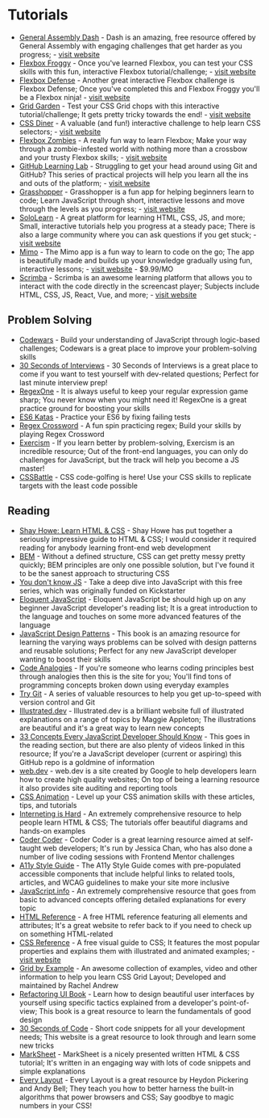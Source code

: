 # Tutorials

- [General Assembly Dash](https://dash.generalassemb.ly/) - Dash is an amazing, free resource offered by General Assembly with engaging challenges that get harder as you progress; - [visit website](https://dash.generalassemb.ly/)
- [Flexbox Froggy](https://flexboxfroggy.com/) - Once you've learned Flexbox, you can test your CSS skills with this fun, interactive Flexbox tutorial/challenge; - [visit website](https://flexboxfroggy.com/)
- [Flexbox Defense](http://www.flexboxdefense.com/) - Another great interactive Flexbox challenge is Flexbox Defense; Once you've completed this and Flexbox Froggy you'll be a Flexbox ninja! - [visit website](http://www.flexboxdefense.com/)
- [Grid Garden](https://cssgridgarden.com/) - Test your CSS Grid chops with this interactive tutorial/challenge; It gets pretty tricky towards the end! - [visit website](https://cssgridgarden.com/)
- [CSS Diner](https://flukeout.github.io/) - A valuable (and fun!) interactive challenge to help learn CSS selectors; - [visit website](https://flukeout.github.io/)
- [Flexbox Zombies](https://mastery.games/p/flexbox-zombies) - A really fun way to learn Flexbox; Make your way through a zombie-infested world with nothing more than a crossbow and your trusty Flexbox skills; - [visit website](https://mastery.games/p/flexbox-zombies)
- [GitHub Learning Lab](https://lab.github.com/) - Struggling to get your head around using Git and GitHub? This series of practical projects will help you learn all the ins and outs of the platform; - [visit website](https://lab.github.com/)
- [Grasshopper](https://grasshopper.codes/) - Grasshopper is a fun app for helping beginners learn to code; Learn JavaScript through short, interactive lessons and move through the levels as you progress; - [visit website](https://grasshopper.codes/)
- [SoloLearn](https://www.sololearn.com/) - A great platform for learning HTML, CSS, JS, and more; Small, interactive tutorials help you progress at a steady pace; There is also a large community where you can ask questions if you get stuck; - [visit website](https://www.sololearn.com/)
- [Mimo](https://getmimo.com/) - The Mimo app is a fun way to learn to code on the go; The app is beautifully made and builds up your knowledge gradually using fun, interactive lessons; - [visit website](https://getmimo.com/) - \$9.99/MO
- [Scrimba](https://scrimba.com/) - Scrimba is an awesome learning platform that allows you to interact with the code directly in the screencast player; Subjects include HTML, CSS, JS, React, Vue, and more; - [visit website](https://scrimba.com/)

## Problem Solving

- [Codewars](https://www.codewars.com/) - Build your understanding of JavaScript through logic-based challenges; Codewars is a great place to improve your problem-solving skills
- [30 Seconds of Interviews](https://30secondsofinterviews.org/) - 30 Seconds of Interviews is a great place to come if you want to test yourself with dev-related questions; Perfect for last minute interview prep!
- [RegexOne](https://regexone.com/) - It is always useful to keep your regular expression game sharp; You never know when you might need it! RegexOne is a great practice ground for boosting your skills
- [ES6 Katas](http://es6katas.org/) - Practice your ES6 by fixing failing tests
- [Regex Crossword](https://regexcrossword.com/) - A fun spin practicing regex; Build your skills by playing Regex Crossword
- [Exercism](https://exercism.io/) - If you learn better by problem-solving, Exercism is an incredible resource; Out of the front-end languages, you can only do challenges for JavaScript, but the track will help you become a JS master!
- [CSSBattle](https://cssbattle.dev/) - CSS code-golfing is here! Use your CSS skills to replicate targets with the least code possible

## Reading

- [Shay Howe: Learn HTML & CSS](https://learn.shayhowe.com/) - Shay Howe has put together a seriously impressive guide to HTML & CSS; I would consider it required reading for anybody learning front-end web development
- [BEM](http://getbem.com/) - Without a defined structure, CSS can get pretty messy pretty quickly; BEM principles are only one possible solution, but I've found it to be the sanest approach to structuring CSS
- [You don't know JS](https://github.com/getify/You-Dont-Know-JS) - Take a deep dive into JavaScript with this free series, which was originally funded on Kickstarter
- [Eloquent JavaScript](https://eloquentjavascript.net/) - Eloquent JavaScript be should high up on any beginner JavaScript developer's reading list; It is a great introduction to the language and touches on some more advanced features of the language
- [JavaScript Design Patterns](https://addyosmani.com/resources/essentialjsdesignpatterns/book/) - This book is an amazing resource for learning the varying ways problems can be solved with design patterns and reusable solutions; Perfect for any new JavaScript developer wanting to boost their skills
- [Code Analogies](http://www.codeanalogies.com/) - If you're someone who learns coding principles best through analogies then this is the site for you; You'll find tons of programming concepts broken down using everyday examples
- [Try Git](https://try.github.io/) - A series of valuable resources to help you get up-to-speed with version control and Git
- [Illustrated.dev](https://illustrated.dev/) - Illustrated.dev is a brilliant website full of illustrated explanations on a range of topics by Maggie Appleton; The illustrations are beautiful and it's a great way to learn new concepts
- [33 Concepts Every JavaScript Developer Should Know](https://github.com/leonardomso/33-js-concepts) - This goes in the reading section, but there are also plenty of videos linked in this resource; If you're a JavaScript developer (current or aspiring) this GitHub repo is a goldmine of information
- [web.dev](https://web.dev/) - web.dev is a site created by Google to help developers learn how to create high quality websites; On top of being a learning resource it also provides site auditing and reporting tools
- [CSS Animation](https://cssanimation.rocks/) - Level up your CSS animation skills with these articles, tips, and tutorials
- [Interneting is Hard](https://internetingishard.com/) - An extremely comprehensive resource to help people learn HTML & CSS; The tutorials offer beautiful diagrams and hands-on examples
- [Coder Coder](https://coder-coder.com/) - Coder Coder is a great learning resource aimed at self-taught web developers; It's run by Jessica Chan, who has also done a number of live coding sessions with Frontend Mentor challenges
- [A11y Style Guide](https://a11y-style-guide.com/style-guide) - The A11y Style Guide comes with pre-populated accessible components that include helpful links to related tools, articles, and WCAG guidelines to make your site more inclusive
- [JavaScript.info](https://javascript.info/) - An extremely comprehensive resource that goes from basic to advanced concepts offering detailed explanations for every topic
- [HTML Reference](https://htmlreference.io/) - A free HTML reference featuring all elements and attributes; It's a great website to refer back to if you need to check up on something HTML-related
- [CSS Reference](https://cssreference.io/) - A free visual guide to CSS; It features the most popular properties and explains them with illustrated and animated examples; - [visit website](https://cssreference.io/)
- [Grid by Example](https://gridbyexample.com/) - An awesome collection of examples, video and other information to help you learn CSS Grid Layout; Developed and maintained by Rachel Andrew
- [Refactoring UI Book](https://refactoringui.com/book/) - Learn how to design beautiful user interfaces by yourself using specific tactics explained from a developer's point-of-view; This book is a great resource to learn the fundamentals of good design
- [30 Seconds of Code](https://www.30secondsofcode.org/) - Short code snippets for all your development needs; This website is a great resource to look through and learn some new tricks
- [MarkSheet](https://marksheet.io/) - MarkSheet is a nicely presented written HTML & CSS tutorial; It's written in an engaging way with lots of code snippets and simple explanations
- [Every Layout](https://every-layout.dev/) - Every Layout is a great resource by Heydon Pickering and Andy Bell; They teach you how to better harness the built-in algorithms that power browsers and CSS; Say goodbye to magic numbers in your CSS!
